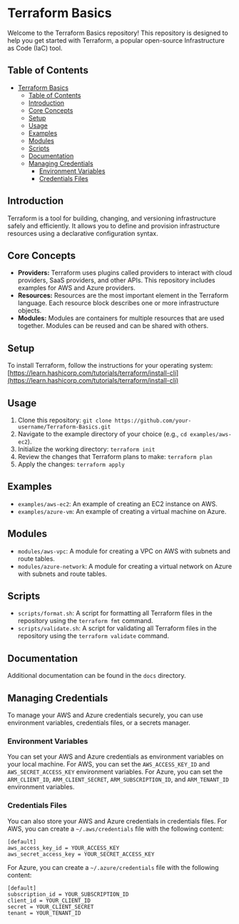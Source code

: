 # Terraform Basics

Welcome to the Terraform Basics repository! This repository is designed to help you get started with Terraform, a popular open-source Infrastructure as Code (IaC) tool.

## Table of Contents

- [Terraform Basics](#terraform-basics)
  - [Table of Contents](#table-of-contents)
  - [Introduction](#introduction)
  - [Core Concepts](#core-concepts)
  - [Setup](#setup)
  - [Usage](#usage)
  - [Examples](#examples)
  - [Modules](#modules)
  - [Scripts](#scripts)
  - [Documentation](#documentation)
  - [Managing Credentials](#managing-credentials)
    - [Environment Variables](#environment-variables)
    - [Credentials Files](#credentials-files)

## Introduction

Terraform is a tool for building, changing, and versioning infrastructure safely and efficiently. It allows you to define and provision infrastructure resources using a declarative configuration syntax.

## Core Concepts

- **Providers:** Terraform uses plugins called providers to interact with cloud providers, SaaS providers, and other APIs. This repository includes examples for AWS and Azure providers.
- **Resources:** Resources are the most important element in the Terraform language. Each resource block describes one or more infrastructure objects.
- **Modules:** Modules are containers for multiple resources that are used together. Modules can be reused and can be shared with others.

## Setup

To install Terraform, follow the instructions for your operating system: [https://learn.hashicorp.com/tutorials/terraform/install-cli](https://learn.hashicorp.com/tutorials/terraform/install-cli)

## Usage

1. Clone this repository: `git clone https://github.com/your-username/Terraform-Basics.git`
2. Navigate to the example directory of your choice (e.g., `cd examples/aws-ec2`).
3. Initialize the working directory: `terraform init`
4. Review the changes that Terraform plans to make: `terraform plan`
5. Apply the changes: `terraform apply`

## Examples

- `examples/aws-ec2`: An example of creating an EC2 instance on AWS.
- `examples/azure-vm`: An example of creating a virtual machine on Azure.

## Modules

- `modules/aws-vpc`: A module for creating a VPC on AWS with subnets and route tables.
- `modules/azure-network`: A module for creating a virtual network on Azure with subnets and route tables.

## Scripts

- `scripts/format.sh`: A script for formatting all Terraform files in the repository using the `terraform fmt` command.
- `scripts/validate.sh`: A script for validating all Terraform files in the repository using the `terraform validate` command.

## Documentation

Additional documentation can be found in the `docs` directory.

## Managing Credentials

To manage your AWS and Azure credentials securely, you can use environment variables, credentials files, or a secrets manager.

### Environment Variables

You can set your AWS and Azure credentials as environment variables on your local machine. For AWS, you can set the `AWS_ACCESS_KEY_ID` and `AWS_SECRET_ACCESS_KEY` environment variables. For Azure, you can set the `ARM_CLIENT_ID`, `ARM_CLIENT_SECRET`, `ARM_SUBSCRIPTION_ID`, and `ARM_TENANT_ID` environment variables.

### Credentials Files

You can also store your AWS and Azure credentials in credentials files. For AWS, you can create a `~/.aws/credentials` file with the following content:

```
[default]
aws_access_key_id = YOUR_ACCESS_KEY
aws_secret_access_key = YOUR_SECRET_ACCESS_KEY
```
For Azure, you can create a `~/.azure/credentials` file with the following content:

```
[default]
subscription_id = YOUR_SUBSCRIPTION_ID
client_id = YOUR_CLIENT_ID
secret = YOUR_CLIENT_SECRET
tenant = YOUR_TENANT_ID
```


